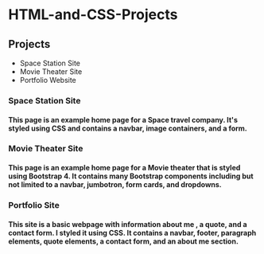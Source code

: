 # HTML-and-CSS-Projects

## Projects

* Space Station Site
* Movie Theater Site 
* Portfolio Website

### Space Station Site
#### This page is an example home page for a Space travel company. It's styled using CSS and contains a navbar, image containers, and a form.

### Movie Theater Site

#### This page is an example home page for a Movie theater that is styled using Bootstrap 4. It contains many Bootstrap components including but not limited to a navbar, jumbotron, form cards, and dropdowns.

### Portfolio Site

#### This site is a basic webpage with information about me , a quote, and a contact form. I styled it using CSS. It contains a navbar, footer, paragraph elements, quote elements, a contact form, and an about me section.
